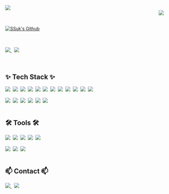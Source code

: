 <!--타이틀 부분-->
<div>
  <img src="https://capsule-render.vercel.app/api?type=waving&color=0:9796f0,100:fbc7d4&height=100&section=header&text=&fontColor=8E4FD3FF&fontSize=46&stroke=FF79C6&animation=twinkling" />
  
  <br/>
  
  <!--방문자 수 부분-->
  <div align="right">
    <a href="https://github.com/SSUK-H"><img src="https://hits.seeyoufarm.com/api/count/incr/badge.svg?url=https%3A%2F%2Fgithub.com%2FSSUK-H&count_bg=%239796F0&title_bg=%23555555&icon=&icon_color=%23E7E7E7&title=GitHub&edge_flat=false"/></a>
  </div>

  <br>  
  <br/>

  <a href="https://github.com/SSUK-H">
    <img src="https://readme-typing-svg.demolab.com?font=Raleway&weight=500&size=40&pause=1000&color=8E4FD3FF&random=false&width=600&height=70&lines=Welcome+to+SSuk's+Github+👊" alt="SSuk's Github" />
  </a>
</div>

<br>
<br>
<br>


<!--카드 부분-->
<div>
  <a href="https://github.com/SSUK-H">
   <img src="https://github-readme-stats.vercel.app/api?username=SSUK-H&show_icons=true&hide=stars&theme=material-palenight" />
  </a>
  &nbsp
  <a href="https://github.com/SSUK-H">
   <img src="https://github-readme-stats.vercel.app/api/top-langs/?username=SSUK-H&layout=compact&langs_count=8&card_width=466&exclude_repo=SSUK-H.github.io&theme=material-palenight" />   
  </a>
</div>

<br>
<br>

<!--내용 부분-->
## ✨ Tech Stack ✨
<div>
  <img src="https://img.shields.io/badge/html5-E34F26.svg?style=for-the-badge&logo=html5&logoColor=white" />&nbsp
  <img src="https://img.shields.io/badge/javascript-F7DF1E.svg?style=for-the-badge&logo=javascript&logoColor=20232a" />&nbsp
  <img src="https://img.shields.io/badge/react-20232a.svg?style=for-the-badge&logo=react&logoColor=61DAFB" />&nbsp
  <img src="https://img.shields.io/badge/typescript-3178C6.svg?style=for-the-badge&logo=typescript&logoColor=white" />&nbsp
  <img src="https://img.shields.io/badge/next.js-000000.svg?style=for-the-badge&logo=nextdotjs&logoColor=white" />&nbsp
  <img src="https://img.shields.io/badge/React%20Query-FF4154?style=for-the-badge&logo=react%20query&logoColor=white" />&nbsp
  <img src="https://img.shields.io/badge/Recoil-3578E5?style=for-the-badge&logo=recoil&logoColor=white" />&nbsp
  <img src="https://img.shields.io/badge/Redux-764ABC.svg?style=for-the-badge&logo=redux&logoColor=white" />&nbsp
  <img src="https://img.shields.io/badge/css3-1572B6.svg?style=for-the-badge&logo=css3&logoColor=white" />&nbsp
  <img src="https://img.shields.io/badge/styled--components-DB7093?style=for-the-badge&logo=styled-components&logoColor=ffd35b" />&nbsp
  <img src="https://img.shields.io/badge/tailwind%20css-1daabb.svg?style=for-the-badge&logo=tailwind-css&logoColor=white" />&nbsp
  <img src="https://img.shields.io/badge/storybook-FF4785.svg?style=for-the-badge&logo=storybook&logoColor=white" />&nbsp
</div>

<br>

<div>
  <img src="https://img.shields.io/badge/node.js-5FA04E.svg?style=for-the-badge&logo=nodedotjs&logoColor=white" />&nbsp
  <img src="https://img.shields.io/badge/mysql-4479A1.svg?style=for-the-badge&logo=mysql&logoColor=white" />&nbsp
  <img src="https://img.shields.io/badge/postgresql-4169E1.svg?style=for-the-badge&logo=postgresql&logoColor=white" />&nbsp
  <img src="https://img.shields.io/badge/sqlite-003B57.svg?style=for-the-badge&logo=sqlite&logoColor=white" />&nbsp
  <img src="https://img.shields.io/badge/mapbox-000000.svg?style=for-the-badge&logo=mapbox&logoColor=white" />&nbsp
  <img src="https://img.shields.io/badge/electron-47848F.svg?style=for-the-badge&logo=electron&logoColor=white" />&nbsp
</div>

<br>

## 🛠 Tools 🛠
<div>
  <img src="https://img.shields.io/badge/git-F05033.svg?style=for-the-badge&logo=git&logoColor=white" />&nbsp
  <img src="https://img.shields.io/badge/github-181717.svg?style=for-the-badge&logo=github&logoColor=white" />&nbsp
  <img src="https://img.shields.io/badge/Notion-F3F3F3.svg?style=for-the-badge&logo=notion&logoColor=black" />&nbsp
  <img src="https://img.shields.io/badge/slack-4A154B.svg?style=for-the-badge&logo=slack&logoColor=white" />&nbsp
  <img src="https://img.shields.io/badge/discord-5865F2.svg?style=for-the-badge&logo=discord&logoColor=white" />&nbsp
</div>

<br>

<div>
  <img src="https://img.shields.io/badge/VSCode-2C2C32.svg?style=for-the-badge&logo=visual-studio-code&logoColor=22ABF3" />&nbsp
  <img src="https://img.shields.io/badge/figma-F24E1E.svg?style=for-the-badge&logo=figma&logoColor=white" />&nbsp
  <img src="https://img.shields.io/badge/adobe%20photoshop-08253c.svg?style=for-the-badge&logo=adobe%20photoshop&logoColor=37abff" />&nbsp
</div>

<br>

## 📫 Contact 📫
<div>
  <a href="https://github.com/SSUK-H">
    <img src="https://img.shields.io/badge/Velog-1EBC8F?style=for-the-badge&logo=velog&logoColor=white" />
  </a>
  &nbsp
  <a href="mailto:ghdtjdtnr2@gmail.com">
    <img
      src="https://img.shields.io/badge/gmail-D14836?style=for-the-badge&logo=gmail&logoColor=white"/>
  </a>
</div>

<br>

